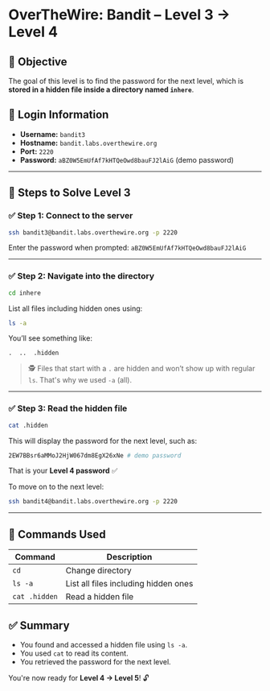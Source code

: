 # OverTheWire: Bandit – Level 3 → Level 4

## 🧠 Objective

The goal of this level is to find the password for the next level, which is **stored in a hidden file inside a directory named `inhere`**.

## 🔐 Login Information

- **Username:** `bandit3`
- **Hostname:** `bandit.labs.overthewire.org`
- **Port:** `2220`
- **Password:** `aBZ0W5EmUfAf7kHTQeOwd8bauFJ2lAiG` (demo password)
---

## 🧪 Steps to Solve Level 3

### ✅ Step 1: Connect to the server

```bash
ssh bandit3@bandit.labs.overthewire.org -p 2220
```

Enter the password when prompted: `aBZ0W5EmUfAf7kHTQeOwd8bauFJ2lAiG`

---

### ✅ Step 2: Navigate into the directory

```bash
cd inhere
```

List all files including hidden ones using:

```bash
ls -a
```

You’ll see something like:

```
.  ..  .hidden
```

> 🕵️ Files that start with a `.` are hidden and won’t show up with regular `ls`. That's why we used `-a` (all).

---

### ✅ Step 3: Read the hidden file

```bash
cat .hidden
```

This will display the password for the next level, such as:

```bash 
2EW7BBsr6aMMoJ2HjW067dm8EgX26xNe # demo password
```

That is your **Level 4 password** ✅

To move on to the next level:

```bash
ssh bandit4@bandit.labs.overthewire.org -p 2220
```
--- 

## 📘 Commands Used

| Command       | Description                                 |
|---------------|---------------------------------------------|
| `cd`          | Change directory                            |
| `ls -a`       | List all files including hidden ones        |
| `cat .hidden` | Read a hidden file                          |

## ✅ Summary

- You found and accessed a hidden file using `ls -a`.
- You used `cat` to read its content.
- You retrieved the password for the next level.

You're now ready for **Level 4 → Level 5**! 🔓
